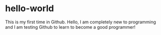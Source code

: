 # hello-world
This is my first time in Github.
Hello, I am completely new to programming and I am testing Github to learn to become a good programmer!
